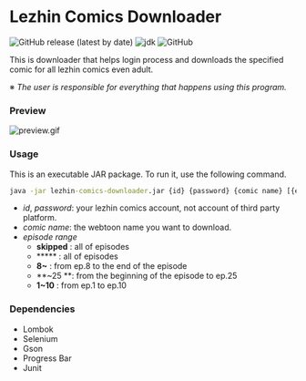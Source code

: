 # Lezhin Comics Downloader

![GitHub release (latest by date)](https://img.shields.io/github/v/release/imsejin/lezhin-comics-downloader) ![jdk](https://img.shields.io/badge/jdk-8-orange) ![GitHub](https://img.shields.io/github/license/imsejin/lezhin-comics-downloader)

This is downloader that helps login process and downloads the specified comic for all lezhin comics even adult.

※ *The user is responsible for everything that happens using this program.*



### Preview

![preview.gif](https://user-images.githubusercontent.com/46176032/82747023-5ef38f00-9dd0-11ea-9f42-18f744fb50a9.gif)



### Usage

This is an executable JAR package. To run it, use the following command.

```cmd
java -jar lezhin-comics-downloader.jar {id} {password} {comic name} [{episode range}]
```

- *id*, *password*: your lezhin comics account, not account of third party platform.
- *comic name*: the webtoon name you want to download.
- *episode range*
  - **skipped** : all of episodes
  - ***** : all of episodes
  - **8~** : from ep.8 to the end of the episode
  - **~25 **: from the beginning of the episode to ep.25
  - **1~10** : from ep.1 to ep.10



### Dependencies

- Lombok
- Selenium
- Gson
- Progress Bar
- Junit





